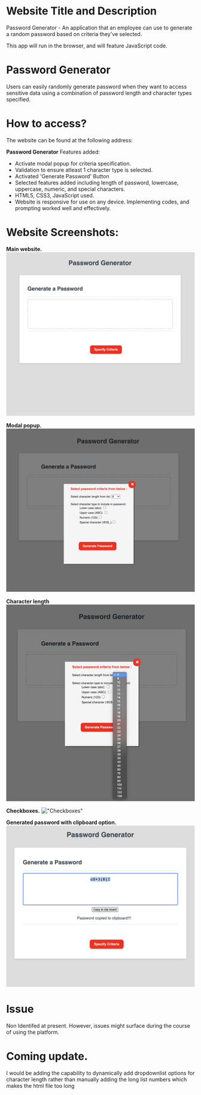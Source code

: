 # Website Title and Description

Password Generator - An application that an employee can use to generate a random password based on criteria they've selected.

 This app will run in the browser, and will feature JavaScript code.

 
# Password Generator
Users can easily randomly generate password when they want to access sensitive data using a combination of password length and character types specified.

# How to access?
The website can be found at the following address:



**Password Generator**
Features added:
- Activate modal popup for criteria specification.
- Validation to ensure atleast 1 character type is selected.
- Activated 'Generate Password' Button
- Selected features added including length of password, lowercase, uppercase, numeric, and special characters.
- HTML5, CSS3, JavaScript used.
- Website is responsive for use on any device.
Implementing codes, and prompting worked well and effectively. 



# Website Screenshots:

**Main website.**
!["Main Website Page"](./Screenshots/mainPage.jpg?raw=true  "Website Main Page.")


**Modal popup.**
!["Modal"](./Screenshots/modalForPswrdCriteria.jpg?raw=true "Modal popup for password selection criteria.")


**Character length**
!["Character Length"](./Screenshots/charLengthDropdown.jpg?raw=true "Character lenght dropdown for specifying length.")


**Checkboxes.**
!["Checkboxes"](./Screenshots/criteriaCheckboxes.jpg?raw=true "Checkbox options for password criteria.")


**Generated password with clipboard option.**
!["Generated Password with clipboard option"](./Screenshots/pswdGeneratedAndClipboard.png?raw=true "Generated Password with clipboard option.")








# Issue 
Non Identifed at present. However, issues might surface during the course of using the platform.


# Coming update.
 I would be adding the capability to dynamically add dropdownlist options for character length rather than manually adding the long list numbers which makes the html file too long

